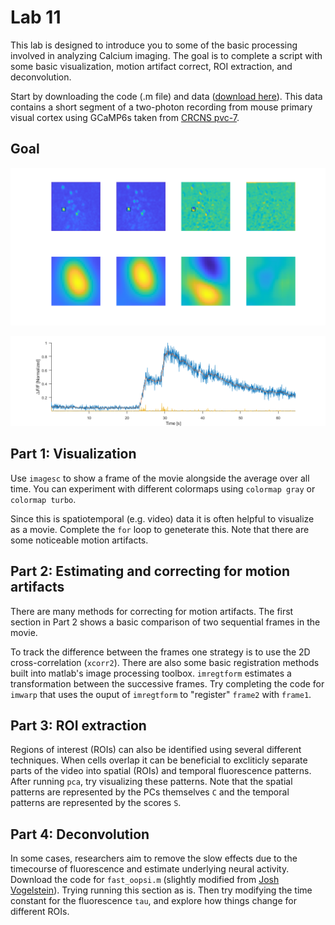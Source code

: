 # Lab 11

This lab is designed to introduce you to some of the basic processing involved in analyzing Calcium imaging. The goal is to complete a script with some basic visualization, motion artifact correct, ROI extraction, and deconvolution.

Start by downloading the code (.m file) and data ([download here](https://uconn-my.sharepoint.com/:u:/g/personal/ian_stevenson_uconn_edu/Ec77KGIfUQBEoUWlC-PdQSsBU4Hc5y9ECmdx_T-R6KnUZg?e=78BKAl)). This data contains a short segment of a two-photon recording from mouse primary visual cortex using GCaMP6s taken from [CRCNS pvc-7](https://crcns.org/data-sets/vc/pvc-7/about-pvc-7).

## Goal

![alt text](https://github.com/stevensonlab/teaching/raw/master/sand/labs/lab11/assets/output.png)

![alt text](https://github.com/stevensonlab/teaching/raw/master/sand/labs/lab11/assets/output2.png)

## Part 1: Visualization

Use `imagesc` to show a frame of the movie alongside the average over all time. You can experiment with different colormaps using `colormap gray` or `colormap turbo`.

Since this is spatiotemporal (e.g. video) data it is often helpful to visualize as a movie. Complete the `for` loop to geneterate this. Note that there are some noticeable motion artifacts.

## Part 2: Estimating and correcting for motion artifacts

There are many methods for correcting for motion artifacts. The first section in Part 2 shows a basic comparison of two sequential frames in the movie.

To track the difference between the frames one strategy is to use the 2D cross-correlation (`xcorr2`). There are also some basic registration methods built into matlab's image processing toolbox. `imregtform` estimates a transformation between the successive frames. Try completing the code for `imwarp` that uses the ouput of `imregtform` to "register" `frame2` with `frame1`.

## Part 3: ROI extraction

Regions of interest (ROIs) can also be identified using several different techniques. When cells overlap it can be beneficial to excliticly separate parts of the video into spatial (ROIs) and temporal fluorescence patterns. After running `pca`, try visualizing these patterns. Note that the spatial patterns are represented by the PCs themselves `C` and the temporal patterns are represented by the scores `S`.


## Part 4: Deconvolution

In some cases, researchers aim to remove the slow effects due to the timecourse of fluorescence and estimate underlying neural activity. Download the code for `fast_oopsi.m` (slightly modified from [Josh Vogelstein](https://github.com/jovo/oopsi)). Trying running this section as is. Then try modifying the time constant for the fluorescence `tau`, and explore how things change for different ROIs.
